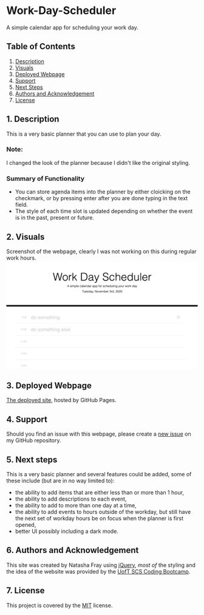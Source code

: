 # Work-Day-Scheduler
A simple calendar app for scheduling your work day.

## Table of Contents
1. [ Description ](#desc)
2. [ Visuals ](#visuals)
3. [ Deployed Webpage ](#deployed)
4. [ Support ](#support)
5. [ Next Steps ](#next_steps)
6. [ Authors and Acknowledgement ](#acknowledge)
7. [ License ](#license)

<a name="desc"></a>
## 1. Description
This is a very basic planner that you can use to plan your day.

### Note:
I changed the look of the planner because I didn't like the original styling.

### Summary of Functionality

* You can store agenda items into the planner by either cloicking on the checkmark, or by pressing enter after you are done typing in the text field.
* The style of each time slot is updated depending on whether the event is in the past, present or future.

<a name="visuals"></a>
## 2. Visuals
Screenshot of the webpage, clearly I was not working on this during regular work hours.
![Screenshot of webpage](screenshot.png)

<a name="deployed"></a>
## 3. Deployed Webpage
[The deployed site](https://tasha876.github.io/Work-Day-Scheduler/index.html), hosted by GitHub Pages.

<a name="support"></a>
## 4. Support
Should you find an issue with this webpage, please create a [new issue](https://github.com/Tasha876/Work-Day-Scheduler/issues/new/choose) on my GitHub repository.

<a name="next_steps"></a>
## 5. Next steps
This is a very basic planner and several features could be added, some of these include (but are in no way limited to):
- the ability to add items that are either less than or more than 1 hour,
- the ability to add descriptions to each event,
- the ability to add to more than one day at a time,
- the ability to add events to hours outside of the workday, but still have the next set of workday hours be on focus when the planner is first opened,
- better UI possibly including a dark mode.

<a name="acknowledge"></a>
## 6. Authors and Acknowledgement
This site was created by Natasha Fray using [jQuery](https://jquery.com/), *most of* the styling and the idea of the website was provided by the [UofT SCS Coding Bootcamp](https://bootcamp.learn.utoronto.ca/).

<a name="license"></a>
## 7. License
This project is covered by the [MIT](LICENSE) license.

